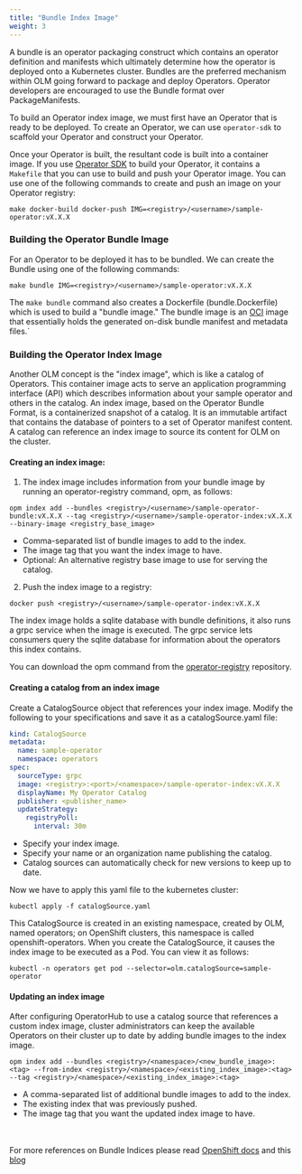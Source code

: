 ```yaml
---
title: "Bundle Index Image"
weight: 3
---
```



A bundle is an operator packaging construct which contains an operator definition and manifests which ultimately determine how the operator is deployed onto a Kubernetes cluster. Bundles are the preferred mechanism within OLM going forward to package and deploy Operators. Operator developers are encouraged to use the Bundle format over PackageManifests.

To build an Operator index image, we must first have an Operator that is ready to be deployed. To create an Operator, we can use `operator-sdk` to scaffold your Operator and construct your Operator. 

Once your Operator is built, the resultant code is built into a container image. If you use [Operator SDK](https://sdk.operatorframework.io/docs/) to build your Operator, it contains a `Makefile` that you can use to build and push your Operator image. You can use one of the following commands to create and push an image on your Operator registry:

```
make docker-build docker-push IMG=<registry>/<username>/sample-operator:vX.X.X
```

### Building the Operator Bundle Image

For an Operator to be deployed it has to be bundled. We can create the Bundle using one of the following commands:
```
make bundle IMG=<registry>/<username>/sample-operator:vX.X.X
```

The `make bundle` command also creates a Dockerfile (bundle.Dockerfile) which is used to build a "bundle image." The bundle image is an [OCI](https://github.com/opencontainers/image-spec) image that essentially holds the generated on-disk bundle manifest and metadata files.`

### Building the Operator Index Image

Another OLM concept is the "index image", which is like a catalog of Operators. This container image acts to serve an application programming interface (API) which describes information about your sample operator and others in the catalog. An index image, based on the Operator Bundle Format, is a containerized snapshot of a catalog. It is an immutable artifact that contains the database of pointers to a set of Operator manifest content. A catalog can reference an index image to source its content for OLM on the cluster. 

#### Creating an index image:


1. The index image includes information from your bundle image by running an operator-registry command, opm, as follows:
```
opm index add --bundles <registry>/<username>/sample-operator-bundle:vX.X.X --tag <registry>/<username>/sample-operator-index:vX.X.X --binary-image <registry_base_image>
```
- Comma-separated list of bundle images to add to the index.
- The image tag that you want the index image to have.
- Optional: An alternative registry base image to use for serving the catalog.

2. Push the index image to a registry:
```
docker push <registry>/<username>/sample-operator-index:vX.X.X
```

The index image holds a sqlite database with bundle definitions, it also runs a grpc service when the image is executed. The grpc service lets consumers query the sqlite database for information about the operators this index contains.

You can download the opm command from the [operator-registry](https://github.com/operator-framework/operator-registry) repository.

#### Creating a catalog from an index image

Create a CatalogSource object that references your index image. Modify the following to your specifications and save it as a catalogSource.yaml file:

```yaml
kind: CatalogSource
metadata:
  name: sample-operator
  namespace: operators
spec:
  sourceType: grpc
  image: <registry>:<port>/<namespace>/sample-operator-index:vX.X.X
  displayName: My Operator Catalog
  publisher: <publisher_name> 
  updateStrategy:
    registryPoll: 
      interval: 30m
```

- Specify your index image.
- Specify your name or an organization name publishing the catalog.
- Catalog sources can automatically check for new versions to keep up to date.

Now we have to apply this yaml file to the kubernetes cluster:

```
kubectl apply -f catalogSource.yaml
```

​This CatalogSource is created in an existing namespace, created by OLM, named operators; on OpenShift clusters, this namespace is called openshift-operators. When you create the CatalogSource, it causes the index image to be executed as a Pod. You can view it as follows:
```
kubectl -n operators get pod --selector=olm.catalogSource=sample-operator
```

#### Updating an index image

After configuring OperatorHub to use a catalog source that references a custom index image, cluster administrators can keep the available Operators on their cluster up to date by adding bundle images to the index image.

```
opm index add --bundles <registry>/<namespace>/<new_bundle_image>:<tag> --from-index <registry>/<namespace>/<existing_index_image>:<tag> --tag <registry>/<namespace>/<existing_index_image>:<tag> 
```

- A comma-separated list of additional bundle images to add to the index.
- The existing index that was previously pushed.
- The image tag that you want the updated index image to have.

<br><br>
For more references on Bundle Indices please read [OpenShift docs](https://docs.openshift.com/container-platform/4.6/operators/admin/olm-managing-custom-catalogs.html#olm-managing-custom-catalogs-bundle-format-prereqs) and this [blog](https://www.redhat.com/en/blog/deploying-operators-olm-bundles)
